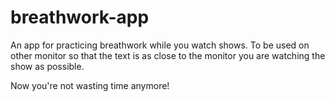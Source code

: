 # breathwork-app

An app for practicing breathwork while you watch shows. To be used on other monitor so that the text is as close to the monitor you are watching the show as possible.

Now you're not wasting time anymore!